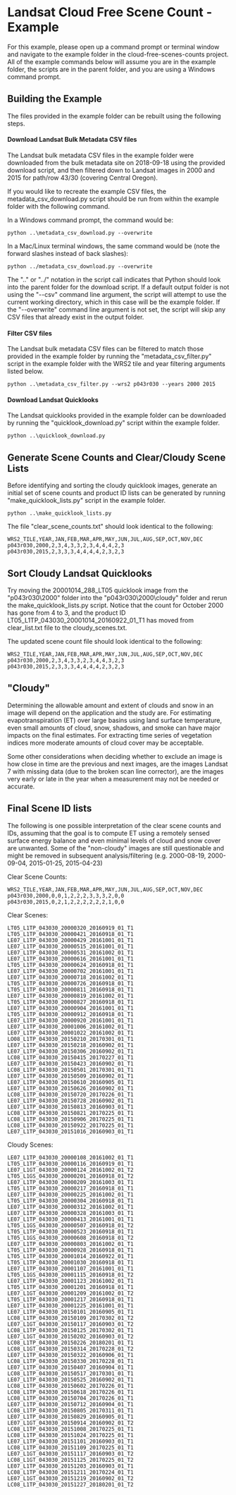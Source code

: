 # Landsat Cloud Free Scene Count - Example

For this example, please open up a command prompt or terminal window and navigate to the example folder in the cloud-free-scenes-counts project.  All of the example commands below will assume you are in the example folder, the scripts are in the parent folder, and you are using a Windows command prompt.

## Building the Example

The files provided in the example folder can be rebuilt using the following steps.

#### Download Landsat Bulk Metadata CSV files

The Landsat bulk metadata CSV files in the example folder were downloaded from the bulk metadata site on 2018-09-18 using the provided download script, and then filtered down to Landsat images in 2000 and 2015 for path/row 43/30 (covering Central Oregon).

If you would like to recreate the example CSV files, the metadata_csv_download.py script should be run from within the example folder with the following command.

In a Windows command prompt, the command would be:
```
python ..\metadata_csv_download.py --overwrite
```

In a Mac/Linux terminal windows, the same command would be (note the forward slashes instead of back slashes):
```
python ../metadata_csv_download.py --overwrite
```

The "..\" or "../" notation in the script call indicates that Python should look into the parent folder for the download script.  If a default output folder is not using the "--csv" command line argument, the script will attempt to use the current working directory, which in this case will be the example folder.  If the "--overwrite" command line argument is not set, the script will skip any CSV files that already exist in the output folder.

#### Filter CSV files

The Landsat bulk metadata CSV files can be filtered to match those provided in the example folder by running the "metadata_csv_filter.py" script in the example folder with the WRS2 tile and year filtering arguments listed below.

```
python ..\metadata_csv_filter.py --wrs2 p043r030 --years 2000 2015
```

#### Download Landsat Quicklooks

The Landsat quicklooks provided in the example folder can be downloaded by running the "quicklook_download.py" script within the example folder.

```
python ..\quicklook_download.py
```

## Generate Scene Counts and Clear/Cloudy Scene Lists

Before identifying and sorting the cloudy quicklook images, generate an initial set of scene counts and product ID lists can be generated by running "make_quicklook_lists.py" script in the example folder.

```
python ..\make_quicklook_lists.py
```

The file "clear_scene_counts.txt" should look identical to the following:
```
WRS2_TILE,YEAR,JAN,FEB,MAR,APR,MAY,JUN,JUL,AUG,SEP,OCT,NOV,DEC
p043r030,2000,2,3,4,3,3,2,3,4,4,4,2,3
p043r030,2015,2,3,3,3,4,4,4,4,2,3,2,3
```

## Sort Cloudy Landsat Quicklooks

Try moving the 20001014_288_LT05 quicklook image from the "p043r030\2000" folder into the "p043r030\2000\cloudy" folder and rerun the make_quicklook_lists.py script.  Notice that the count for October 2000 has gone from 4 to 3, and the product ID LT05_L1TP_043030_20001014_20160922_01_T1 has moved from clear_list.txt file to the cloudy_scenes.txt.

The updated scene count file should look identical to the following:
```
WRS2_TILE,YEAR,JAN,FEB,MAR,APR,MAY,JUN,JUL,AUG,SEP,OCT,NOV,DEC
p043r030,2000,2,3,4,3,3,2,3,4,4,3,2,3
p043r030,2015,2,3,3,3,4,4,4,4,2,3,2,3
```

## "Cloudy"

Determining the allowable amount and extent of clouds and snow in an image will depend on the application and the study are.  For estimating evapotranspiration (ET) over large basins using land surface temperature, even small amounts of cloud, snow, shadows, and smoke can have major impacts on the final estimates.  For extracting time series of vegetation indices more moderate amounts of cloud cover may be acceptable.

Some other considerations when deciding whether to exclude an image is how close in time are the previous and next images, are the images Landsat 7 with missing data (due to the broken scan line corrector), are the images very early or late in the year when a measurement may not be needed or accurate.

## Final Scene ID lists

The following is one possible interpretation of the clear scene counts and IDs, assuming that the goal is to compute ET using a remotely sensed surface energy balance and even minimal levels of cloud and snow cover are unwanted.  Some of the "non-cloudy" images are still questionable and might be removed in subsequent analysis/filtering (e.g. 2000-08-19, 2000-09-04, 2015-01-25, 2015-04-23)

Clear Scene Counts:
```
WRS2_TILE,YEAR,JAN,FEB,MAR,APR,MAY,JUN,JUL,AUG,SEP,OCT,NOV,DEC
p043r030,2000,0,0,1,2,2,2,3,3,3,2,0,0
p043r030,2015,0,2,1,2,2,2,2,2,2,1,0,0
```

Clear Scenes:
```
LT05_L1TP_043030_20000320_20160919_01_T1
LT05_L1TP_043030_20000421_20160918_01_T1
LE07_L1TP_043030_20000429_20161001_01_T1
LE07_L1TP_043030_20000515_20161001_01_T1
LE07_L1TP_043030_20000531_20161002_01_T1
LE07_L1TP_043030_20000616_20161001_01_T1
LT05_L1TP_043030_20000624_20160918_01_T1
LE07_L1TP_043030_20000702_20161001_01_T1
LE07_L1TP_043030_20000718_20161002_01_T1
LT05_L1TP_043030_20000726_20160918_01_T1
LT05_L1TP_043030_20000811_20160918_01_T1
LE07_L1TP_043030_20000819_20161002_01_T1
LT05_L1TP_043030_20000827_20160918_01_T1
LE07_L1TP_043030_20000904_20161001_01_T1
LT05_L1TP_043030_20000912_20160918_01_T1
LE07_L1TP_043030_20000920_20161001_01_T1
LE07_L1TP_043030_20001006_20161002_01_T1
LE07_L1TP_043030_20001022_20161002_01_T1
LO08_L1TP_043030_20150210_20170301_01_T1
LE07_L1TP_043030_20150218_20160902_01_T1
LE07_L1TP_043030_20150306_20160902_01_T1
LC08_L1TP_043030_20150415_20170227_01_T1
LE07_L1TP_043030_20150423_20160902_01_T1
LC08_L1TP_043030_20150501_20170301_01_T1
LE07_L1TP_043030_20150509_20160902_01_T1
LE07_L1TP_043030_20150610_20160905_01_T1
LE07_L1TP_043030_20150626_20160902_01_T1
LC08_L1TP_043030_20150720_20170226_01_T1
LE07_L1TP_043030_20150728_20160902_01_T1
LE07_L1TP_043030_20150813_20160903_01_T1
LC08_L1TP_043030_20150821_20170225_01_T1
LC08_L1TP_043030_20150906_20170225_01_T1
LC08_L1TP_043030_20150922_20170225_01_T1
LE07_L1TP_043030_20151016_20160903_01_T1
```

Cloudy Scenes:
```
LE07_L1TP_043030_20000108_20161002_01_T1
LT05_L1TP_043030_20000116_20160919_01_T1
LE07_L1GT_043030_20000124_20161002_01_T2
LT05_L1GS_043030_20000201_20160918_01_T2
LE07_L1TP_043030_20000209_20161003_01_T1
LT05_L1TP_043030_20000217_20160918_01_T1
LE07_L1TP_043030_20000225_20161002_01_T1
LT05_L1TP_043030_20000304_20160918_01_T1
LE07_L1TP_043030_20000312_20161002_01_T1
LE07_L1TP_043030_20000328_20161003_01_T1
LE07_L1TP_043030_20000413_20161001_01_T1
LT05_L1GS_043030_20000507_20160918_01_T2
LT05_L1TP_043030_20000523_20160918_01_T1
LT05_L1GS_043030_20000608_20160918_01_T2
LE07_L1TP_043030_20000803_20161002_01_T1
LT05_L1TP_043030_20000928_20160918_01_T1
LT05_L1TP_043030_20001014_20160922_01_T1
LT05_L1TP_043030_20001030_20160918_01_T1
LE07_L1TP_043030_20001107_20161001_01_T1
LT05_L1GS_043030_20001115_20160918_01_T2
LE07_L1TP_043030_20001123_20161002_01_T1
LT05_L1TP_043030_20001201_20160918_01_T1
LE07_L1GT_043030_20001209_20161002_01_T2
LT05_L1TP_043030_20001217_20160918_01_T1
LE07_L1TP_043030_20001225_20161001_01_T1
LE07_L1TP_043030_20150101_20160905_01_T1
LC08_L1TP_043030_20150109_20170302_01_T2
LE07_L1GT_043030_20150117_20160903_01_T2
LC08_L1TP_043030_20150125_20170302_01_T1
LE07_L1GT_043030_20150202_20160903_01_T2
LC08_L1TP_043030_20150226_20180201_01_T1
LC08_L1GT_043030_20150314_20170228_01_T2
LE07_L1TP_043030_20150322_20160906_01_T1
LC08_L1TP_043030_20150330_20170228_01_T1
LE07_L1TP_043030_20150407_20160904_01_T1
LC08_L1TP_043030_20150517_20170301_01_T1
LE07_L1TP_043030_20150525_20160902_01_T1
LC08_L1TP_043030_20150602_20170226_01_T1
LC08_L1TP_043030_20150618_20170226_01_T1
LC08_L1TP_043030_20150704_20170226_01_T1
LE07_L1TP_043030_20150712_20160904_01_T1
LC08_L1TP_043030_20150805_20170311_01_T1
LE07_L1TP_043030_20150829_20160905_01_T1
LE07_L1GT_043030_20150914_20160902_01_T2
LC08_L1TP_043030_20151008_20170225_01_T1
LC08_L1TP_043030_20151024_20170225_01_T1
LE07_L1TP_043030_20151101_20160903_01_T1
LC08_L1TP_043030_20151109_20170225_01_T1
LE07_L1GT_043030_20151117_20160903_01_T2
LC08_L1GT_043030_20151125_20170225_01_T2
LE07_L1TP_043030_20151203_20160903_01_T1
LC08_L1TP_043030_20151211_20170224_01_T1
LE07_L1GT_043030_20151219_20160902_01_T2
LC08_L1TP_043030_20151227_20180201_01_T2
```
